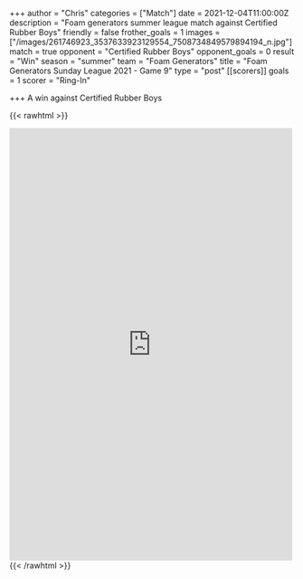 +++
author = "Chris"
categories = ["Match"]
date = 2021-12-04T11:00:00Z
description = "Foam generators summer league match against Certified Rubber Boys"
friendly = false
frother_goals = 1
images = ["/images/261746923_3537633923129554_7508734849579894194_n.jpg"]
match = true
opponent = "Certified Rubber Boys"
opponent_goals = 0
result = "Win"
season = "summer"
team = "Foam Generators"
title = "Foam Generators Sunday League 2021 - Game 9"
type = "post"
[[scorers]]
goals = 1
scorer = "Ring-In"

+++
A win against Certified Rubber Boys

{{< rawhtml >}} <div class="row"> 

<iframe src="https://www.facebook.com/plugins/post.php?href=https%3A%2F%2Fwww.facebook.com%2FNZSundayFootball%2Fposts%2F3537635709796042&show_text=true&width=500" width="500" height="765" style="border:none;overflow:hidden" scrolling="no" frameborder="0" allowfullscreen="true" allow="autoplay; clipboard-write; encrypted-media; picture-in-picture; web-share"></iframe>

</div> {{< /rawhtml >}} 